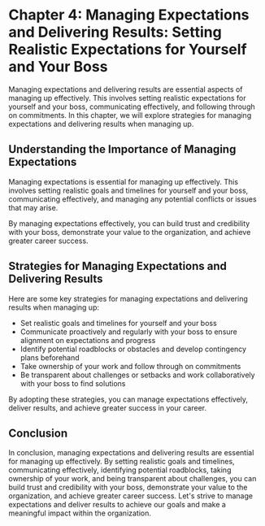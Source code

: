 Chapter 4: Managing Expectations and Delivering Results: Setting Realistic Expectations for Yourself and Your Boss
==================================================================================================================

Managing expectations and delivering results are essential aspects of managing up effectively. This involves setting realistic expectations for yourself and your boss, communicating effectively, and following through on commitments. In this chapter, we will explore strategies for managing expectations and delivering results when managing up.

Understanding the Importance of Managing Expectations
-----------------------------------------------------

Managing expectations is essential for managing up effectively. This involves setting realistic goals and timelines for yourself and your boss, communicating effectively, and managing any potential conflicts or issues that may arise.

By managing expectations effectively, you can build trust and credibility with your boss, demonstrate your value to the organization, and achieve greater career success.

Strategies for Managing Expectations and Delivering Results
-----------------------------------------------------------

Here are some key strategies for managing expectations and delivering results when managing up:

* Set realistic goals and timelines for yourself and your boss
* Communicate proactively and regularly with your boss to ensure alignment on expectations and progress
* Identify potential roadblocks or obstacles and develop contingency plans beforehand
* Take ownership of your work and follow through on commitments
* Be transparent about challenges or setbacks and work collaboratively with your boss to find solutions

By adopting these strategies, you can manage expectations effectively, deliver results, and achieve greater success in your career.

Conclusion
----------

In conclusion, managing expectations and delivering results are essential for managing up effectively. By setting realistic goals and timelines, communicating effectively, identifying potential roadblocks, taking ownership of your work, and being transparent about challenges, you can build trust and credibility with your boss, demonstrate your value to the organization, and achieve greater career success. Let's strive to manage expectations and deliver results to achieve our goals and make a meaningful impact within the organization.
